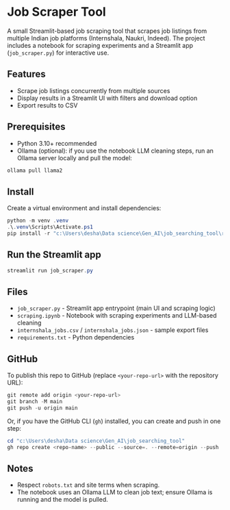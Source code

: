 # Job Scraper Tool

A small Streamlit-based job scraping tool that scrapes job listings from multiple Indian job platforms (Internshala, Naukri, Indeed). The project includes a notebook for scraping experiments and a Streamlit app (`job_scraper.py`) for interactive use.

## Features

- Scrape job listings concurrently from multiple sources
- Display results in a Streamlit UI with filters and download option
- Export results to CSV

## Prerequisites

- Python 3.10+ recommended
- Ollama (optional): if you use the notebook LLM cleaning steps, run an Ollama server locally and pull the model:

```powershell
ollama pull llama2
```

## Install

Create a virtual environment and install dependencies:

```powershell
python -m venv .venv
.\.venv\Scripts\Activate.ps1
pip install -r "c:\Users\desha\Data science\Gen_AI\job_searching_tool\requirements.txt"
```

## Run the Streamlit app

```powershell
streamlit run job_scraper.py
```

## Files

- `job_scraper.py` - Streamlit app entrypoint (main UI and scraping logic)
- `scraping.ipynb` - Notebook with scraping experiments and LLM-based cleaning
- `internshala_jobs.csv` / `internshala_jobs.json` - sample export files
- `requirements.txt` - Python dependencies

## GitHub

To publish this repo to GitHub (replace `<your-repo-url>` with the repository URL):

```powershell
git remote add origin <your-repo-url>
git branch -M main
git push -u origin main
```

Or, if you have the GitHub CLI (`gh`) installed, you can create and push in one step:

```powershell
cd "c:\Users\desha\Data science\Gen_AI\job_searching_tool"
gh repo create <repo-name> --public --source=. --remote=origin --push
```

## Notes

- Respect `robots.txt` and site terms when scraping.
- The notebook uses an Ollama LLM to clean job text; ensure Ollama is running and the model is pulled.

